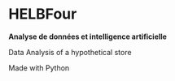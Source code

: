 # HELBFour
**Analyse de données et intelligence artificielle**

Data Analysis of a hypothetical store

Made with Python
